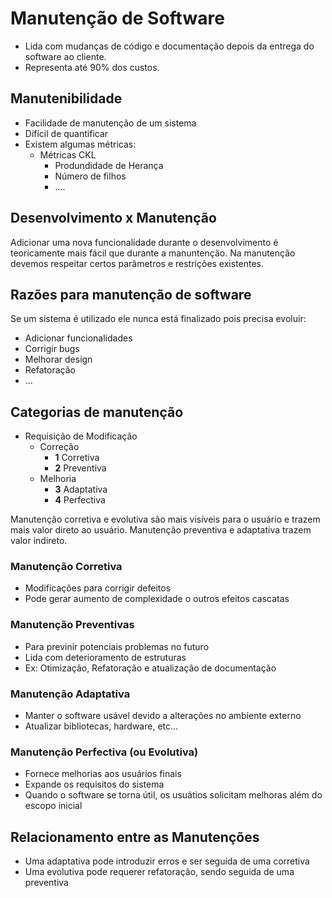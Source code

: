# Manutenção de Software

- Lida com mudanças de código e documentação depois da entrega do software ao cliente.
- Representa até 90% dos custos.

## Manutenibilidade 

- Facilidade de manutenção de um sistema
- Difícil de quantificar
- Existem algumas métricas:
  - Métricas CKL
    - Produndidade de Herança
    - Número de filhos
    - ....

## Desenvolvimento x Manutenção

Adicionar uma nova funcionalidade durante o desenvolvimento é teoricamente mais fácil que durante a manuntenção. Na manutenção devemos respeitar certos parâmetros e restrições existentes.

## Razões para manutenção de software

Se um sistema é utilizado ele nunca está finalizado pois precisa evoluir:
- Adicionar funcionalidades
- Corrigir bugs
- Melhorar design
- Refatoração
- ...

## Categorias de manutenção

- Requisição de Modificação
  - Correção
    - **1** Corretiva
    - **2** Preventiva
  - Melhoria
    - **3** Adaptativa
    - **4** Perfectiva

Manutenção corretiva e evolutiva são mais visíveis para o usuário e trazem mais valor direto ao usuário. Manutenção preventiva e adaptativa trazem valor indireto.

### Manutenção Corretiva

- Modificações para corrigir defeitos
- Pode gerar aumento de complexidade o outros efeitos cascatas

### Manutenção Preventivas

- Para previnir potenciais problemas no futuro
- Lida com deterioramento de estruturas
- Ex: Otimização, Refatoração e atualização de documentação

### Manutenção Adaptativa

- Manter o software usável devido a alterações no ambiente externo
- Atualizar bibliotecas, hardware, etc...

### Manutenção Perfectiva (ou Evolutiva)

- Fornece melhorias aos usuários finais
- Expande os requisitos do sistema
- Quando o software se torna útil, os usuátios solicitam melhoras além do escopo inicial

## Relacionamento entre as Manutenções

- Uma adaptativa pode introduzir erros e ser seguida de uma corretiva
- Uma evolutiva pode requerer refatoração, sendo seguida de uma preventiva


